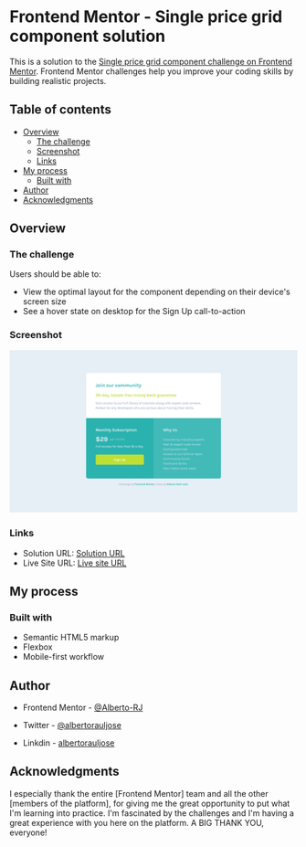 # Frontend Mentor - Single price grid component solution

This is a solution to the [Single price grid component challenge on Frontend Mentor](https://www.frontendmentor.io/challenges/single-price-grid-component-5ce41129d0ff452fec5abbbc). Frontend Mentor challenges help you improve your coding skills by building realistic projects.

## Table of contents

- [Overview](#overview)
  - [The challenge](#the-challenge)
  - [Screenshot](#screenshot)
  - [Links](#links)
- [My process](#my-process)
  - [Built with](#built-with)
- [Author](#author)
- [Acknowledgments](#acknowledgments)

## Overview

### The challenge

Users should be able to:

- View the optimal layout for the component depending on their device's screen size
- See a hover state on desktop for the Sign Up call-to-action

### Screenshot

![Desktop Screenshot](./screenshot/screenshot.png)

### Links

- Solution URL: [Solution URL](https://github.com/albertorauljose/desafios-do-frontendmentor/tree/main/single-price-grid-component)
- Live Site URL: [Live site URL](https://albertorauljose.github.io/desafios-do-frontendmentor/single-price-grid-component/index.html)

## My process

### Built with

- Semantic HTML5 markup
- Flexbox
- Mobile-first workflow

## Author

- Frontend Mentor - [@Alberto-RJ](https://www.frontendmentor.io/profile/Alberto-RJ)

- Twitter - [@albertorauljose](https://www.twitter.com/albertorauljose)

- Linkdin - [albertorauljose](https://www.linkdin.com/in/albertorauljose)

## Acknowledgments

 I especially thank the entire [Frontend Mentor] team and all the other [members of the platform], for giving me the great opportunity to put what I'm learning into practice. I'm fascinated by the challenges and I'm having a great experience with you here on the platform. A BIG THANK YOU, everyone!
